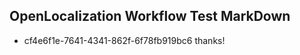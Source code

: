 ## OpenLocalization Workflow Test MarkDown
* cf4e6f1e-7641-4341-862f-6f78fb919bc6 thanks!

<!--HONumber=Jul16_HO4-->


